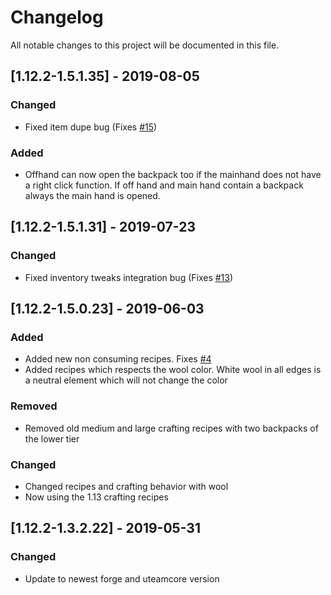 # Changelog
All notable changes to this project will be documented in this file.

## [1.12.2-1.5.1.35] - 2019-08-05
### Changed
- Fixed item dupe bug (Fixes [#15](https://github.com/MC-U-Team/Useful-Backpacks/issues/15))

### Added
- Offhand can now open the backpack too if the mainhand does not have a right click function. If off hand and main hand contain a backpack always the main hand is opened.

## [1.12.2-1.5.1.31] - 2019-07-23
### Changed
- Fixed inventory tweaks integration bug (Fixes [#13](https://github.com/MC-U-Team/Useful-Backpacks/issues/13))

## [1.12.2-1.5.0.23] - 2019-06-03
### Added
- Added new non consuming recipes. Fixes [#4](https://github.com/MC-U-Team/Useful-Backpacks/issues/4)
- Added recipes which respects the wool color. White wool in all edges is a neutral element which will not change the color

### Removed
- Removed old medium and large crafting recipes with two backpacks of the lower tier

### Changed
- Changed recipes and crafting behavior with wool
- Now using the 1.13 crafting recipes

## [1.12.2-1.3.2.22] - 2019-05-31
### Changed
- Update to newest forge and uteamcore version
